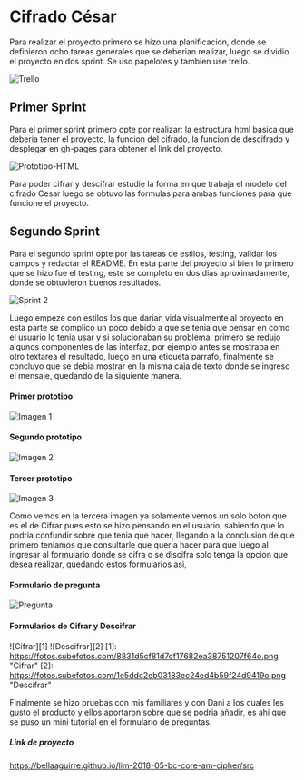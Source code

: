 # Cifrado César

Para realizar el proyecto primero se hizo una planificacion, donde se definieron ocho tareas generales que se deberian realizar, luego se dividio el proyecto en dos sprint.
Se uso papelotes y tambien use trello.

![Trello](https://fotos.subefotos.com/6b5b210808bf76a04d95e2136ec86ff0o.png "Sprint Trello")

## Primer Sprint
 Para el primer sprint primero opte por realizar: la estructura html basica que deberia tener el proyecto, la funcion del cifrado, la funcion de descifrado y desplegar en gh-pages para obtener el link del proyecto.

![Prototipo-HTML](http://thumbs.subefotos.com/2e3961c83fed5554d45892baf6c24bd4o.jpg "Estructura HTML base")

Para poder cifrar y descifrar estudie la forma en que trabaja el modelo del cifrado Cesar luego se obtuvo las formulas para ambas funciones para que funcione el proyecto.

## Segundo Sprint
Para el segundo sprint opte por las tareas de estilos, testing, validar los campos y redactar el README.
En esta parte del proyecto si bien lo primero que se hizo fue el testing, este se completo en dos dias aproximadamente, donde se obtuvieron buenos resultados.

![Sprint 2](https://fotos.subefotos.com/b685fc7d06e148e7a5b1bacc9fa34a21o.png "Segundo Sprint")

Luego empeze con estilos los que darian vida visualmente al proyecto en esta parte se complico un poco debido a que se tenia que pensar en como el usuario lo tenia usar y si solucionaban su problema, primero se redujo algunos componentes de las interfaz, por ejemplo antes se mostraba en otro textarea el resultado, luego en una etiqueta parrafo, finalmente se concluyo que se debia mostrar en la misma caja de texto donde se ingreso el mensaje, quedando de la siguiente manera.

#### Primer prototipo
![Imagen 1](https://fotos.subefotos.com/a3deaab61296126e3b96b432c893503do.png "Primer Protoripo")

#### Segundo prototipo
![Imagen 2](https://fotos.subefotos.com/a851daf65804f762a68434eeb536be7co.png "Segundo Prototipo")

#### Tercer prototipo
![Imagen 3](https://fotos.subefotos.com/8831d5cf81d7cf17682ea38751207f64o.png "Tercer Prototipo")

Como vemos en la tercera imagen ya solamente vemos un solo boton que es el de Cifrar pues esto se hizo pensando en el usuario, sabiendo que lo podria confundir sobre que tenia que hacer, llegando a la conclusion de que primero teniamos que consultarle que queria hacer para que luego al ingresar al formulario donde se cifra o se discifra solo tenga la opcion que desea realizar, quedando estos formularios asi,

#### Formulario de pregunta

![Pregunta](https://fotos.subefotos.com/b5a68a544da52f5abf49c8053ca1d500o.png "Formulario de pregunta")

#### Formularios de Cifrar y Descifrar
![Cifrar][1] ![Descifrar][2]
[1]: https://fotos.subefotos.com/8831d5cf81d7cf17682ea38751207f64o.png "Cifrar"
[2]: https://fotos.subefotos.com/1e5ddc2eb03183ec24ed4b59f24d9419o.png "Descifrar"
 
Finalmente se hizo pruebas con mis familiares y con Dani a los cuales les gusto el producto y ellos aportaron sobre que se podria añadir, es ahi que se puso un mini tutorial en el formulario de preguntas.

##### Link de proyecto
<https://bellaaguirre.github.io/lim-2018-05-bc-core-am-cipher/src>


